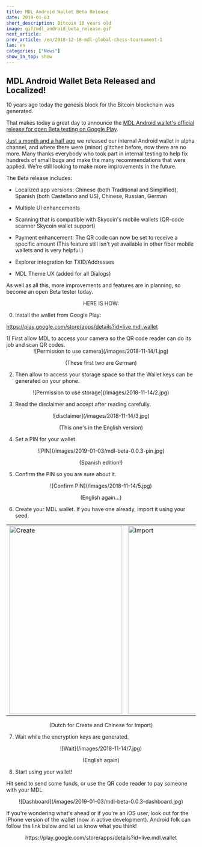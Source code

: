 ```yaml
---
title: MDL Android Wallet Beta Release
date: 2019-01-03
short_description: Bitcoin 10 years old
image: gif/mdl_android_beta_release.gif
next_article:
prev_article: /en/2018-12-18-mdl-global-chess-tournament-1
lan: en
categories: ["News"]
show_in_top: show
---
```


## MDL Android Wallet Beta Released and Localized!

10 years ago today the genesis block for the Bitcoin blockchain was generated.

That makes today a great day to announce the [MDL Android wallet's official
release for open Beta testing on Google Play](https://play.google.com/store/apps/details?id=live.mdl.wallet).

[Just a month and a half ago](http://localhost:1313/en/2018-11-14-mdl-talent-hub-android-wallet-store/) we released our internal Android wallet in alpha channel,
and where there were (minor) glitches before, now there are no more.
Many thanks everybody who took part in internal testing to help fix hundreds of small
bugs and make the many recommendations that were applied. We're still looking to make more
improvements in the future.

The Beta release includes:

* Localized app versions: Chinese (both Traditional and Simplified), Spanish (both Castellano and US),
Chinese, Russian, German

* Multiple UI enhancements

* Scanning that is compatible with Skycoin's mobile wallets
(QR-code scanner Skycoin wallet support)

* Payment enhancement: The QR code can now be set to receive a specific amount
(This feature still isn't yet available in other fiber mobile wallets and is very helpful.)

* Explorer integration for TXID/Addresses

* MDL Theme UX (added for all Dialogs)

As well as all this, more improvements and features are in planning, so become an open Beta tester today.

<center>
HERE IS HOW:
</center>

0) Install the wallet from Google Play:

https://play.google.com/store/apps/details?id=live.mdl.wallet

</center>
1) First allow MDL to access your camera so the QR code reader can do its job and scan QR codes.

<center>
![Permission to use camera](/images/2018-11-14/1.jpg)

(These first two are German)
</center>

2) Then allow to access your storage space so that the Wallet keys can be generated on your phone.


<center>
![Permission to use storage](/images/2018-11-14/2.jpg)
</center>

3) Read the disclaimer and accept after reading carefully.

<center>
![disclaimer](/images/2018-11-14/3.jpg)

(This one's in the English version)
</center>

4) Set a PIN for your wallet.

<center>
![PIN](/images/2019-01-03/mdl-beta-0.0.3-pin.jpg)

(Spanish edition!)
</center>

5) Confirm the PIN so you are sure about it.

<center>
![Confirm PIN](/images/2018-11-14/5.jpg)

(English again...)
</center>

6) Create your MDL wallet. If you have one already, import it using your seed.

<center>
<table>
<tr>
<td> <img src="/images/2019-01-03/mdl-beta-0.0.3-create.jpg" alt="Create" style="width: 300px; height:500px;"/> </td>
<td> <img src="/images/2019-01-03/mdl-beta-0.0.3-import.jpg" alt="Import" style="width: 300px; height:500px;"/> </td>
</tr>
</table>

(Dutch for Create and Chinese for Import)

</center>

7) Wait while the encryption keys are generated.

<center>
![Wait](/images/2018-11-14/7.jpg)

(English again)
</center>

8) Start using your wallet!

Hit send to send some funds, or use the QR code reader to pay someone with your MDL.

<center>
![Dashboard](/images/2019-01-03/mdl-beta-0.0.3-dashboard.jpg)
</center>

If you're wondering what's ahead or if you're an iOS user, look out for the iPhone
version of the wallet (now in active development). Android folk can follow the link
below and let us know what you think!

<center>
https://play.google.com/store/apps/details?id=live.mdl.wallet

</center>
